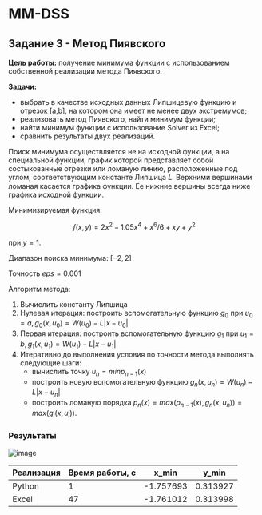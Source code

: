 # MM-DSS

## Задание 3 - Метод Пиявского

**Цель работы:** получение минимума функции с использованием собственной реализации метода Пиявского.

**Задачи:**
* выбрать в качестве исходных данных Липшицевую функцию и отрезок [a,b], на котором она имеет не менее двух экстремумов;
* реализовать метод Пиявского, найти минимум функции;
* найти минимум функции с использование Solver из Excel;
* сравнить результаты двух реализаций.

Поиск минимума осуществляется не на исходной функции, а на специальной функции, график которой представляет собой состыкованные отрезки или ломаную линию, расположенные под углом, соответствующим константе Липшица 𝐿. Верхними вершинами ломаная касается графика функции. Ее нижние вершины всегда ниже графика исходной функции.

Минимизируемая функция:

$$f(x,y) = 2x^2-1.05x^4+x^6/6+xy+y^2$$

при $y=1$.

Диапазон поиска минимума: $[-2, 2]$

Точность $eps =0.001$

Алгоритм метода:
1. Вычислить константу Липшица
2. Нулевая итерация: построить вспомогательную функцию $g_0$ при $u_0 = a, g_0(x,u_0) = W(u_0)-L|x-u_0|$
3. Первая итерация: построить вспомогательную функцию $g_1$ при $u_1 = b, g_1(x,u_1) = W(u_1)-L|x-u_1|$
4. Итеративно до выполнения условия по точности метода выполнять следующие шаги:
   * вычислить точку $u_n = min p_{n-1}(x)$
   * построить новую вспомогательную функцию $g_n(x,u_n) = W(u_n) - L|x-u_n|$
   * построить ломаную порядка $p_n(x)=max(p_{n-1}(x), g_n(x,u_n)) = max(g_i(x,u_i))$.

### Результаты

![image](https://github.com/cutttle/MM-DSS/assets/107594338/c3c56259-f726-4c8b-b033-04577ec6cb8d)

| Реализация  | Время работы, с|   x_min   |   y_min   |
|-------------|----------------|-----------|-----------|
| Python      |       1        | -1.757693 | 0.313927  |
| Excel       |      47        | -1.761012 | 0.313998  |
